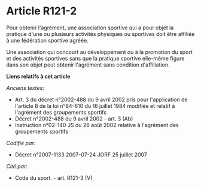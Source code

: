 # Article R121-2

Pour obtenir l'agrément, une association sportive qui a pour objet la pratique d'une ou plusieurs activités physiques ou
sportives doit être affiliée à une fédération sportive agréée.

Une association qui concourt au développement ou à la promotion du sport et des activités sportives sans que la pratique
sportive elle-même figure dans son objet peut obtenir l'agrément sans condition d'affiliation.

**Liens relatifs à cet article**

_Anciens textes_:

  - Art. 3 du décret n°2002-488 du 9 avril 2002 pris pour l'application de l'article 8 de la loi n°84-610 du 16 juillet 1984 modifiée et relatif à l'agrément des groupements sportifs
  - Décret n°2002-488 du 9 avril 2002 - art. 3 (Ab)
  - Instruction n°02-140 JS du 26 août 2002 relative à l'agrément des groupements sportifs

_Codifié par_:

  - Décret n°2007-1133 2007-07-24 JORF 25 juillet 2007

_Cité par_:

  - Code du sport. - art. R121-3 (V)
